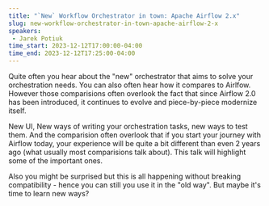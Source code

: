 ```yaml
---
title: "`New` Workflow Orchestrator in town: Apache Airflow 2.x"
slug: new-workflow-orchestrator-in-town-apache-airflow-2-x
speakers:
 - Jarek Potiuk
time_start: 2023-12-12T17:00:00-04:00
time_end: 2023-12-12T17:25:00-04:00
---
```


Quite often you hear about the "new" orchestrator that aims to solve your orchestration needs. You can also often hear how it compares to Airlfow. However those comparisions often overlook the fact that since Airflow 2.0 has been introduced, it continues to evolve and piece-by-piece modernize itself.
 
 
 
 New UI, New ways of writing your orchestration tasks, new ways to test them. And the comparision often overlook that if you start your journey with Airflow today, your experience will be quite a bit different than even 2 years ago (what usually most comparisions talk about). This talk will highlight some of the important ones.
 
 
 
 Also you might be surprised but this is all happening without breaking compatibility - hence you can still you use it in the "old way". But maybe it's time to learn new ways?